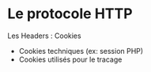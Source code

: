 # Le protocole HTTP
Les Headers : Cookies

- Cookies techniques (ex: session PHP)
- Cookies utilisés pour le tracage